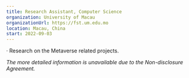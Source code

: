 ```yaml
---
title: Research Assistant, Computer Science
organization: University of Macau
organizationUrl: https://fst.um.edu.mo
location: Macau, China
start: 2022-09-03
---
```


·	Research on the Metaverse related projects.

_The more detailed information is unavailable due to the Non-disclosure Agreement._


<br>


